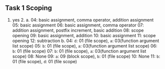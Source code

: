 ## Task 1 Scoping

1. yes
   2.
    a.
     04: basic assignment, comma operator, addition assignment
     05: basic assignment
     06: basic assignment, comma operator
     07: addition assignment, postfix increment, basic addition
     08: scope opening
     09: basic assignment, addition
     10: basic assignment
     11: scope opening
     12: subtraction 
    b.
     04: `d`: 01 (file scope), `a`: 03(function argument list scope)
     05: `b`: 01 (file scope), `a`: 03(function argument list scope)
     06: `b`: 01 (file scope)
     07: `b`: 01 (file scope), `a`: 03(function argument list scope)
     08: None
     09: `a`: 09 (block scope), `b`: 01 (file scope)
     10: None
     11: `b`: 01 (file scope), `d`: 01 (file scope)

